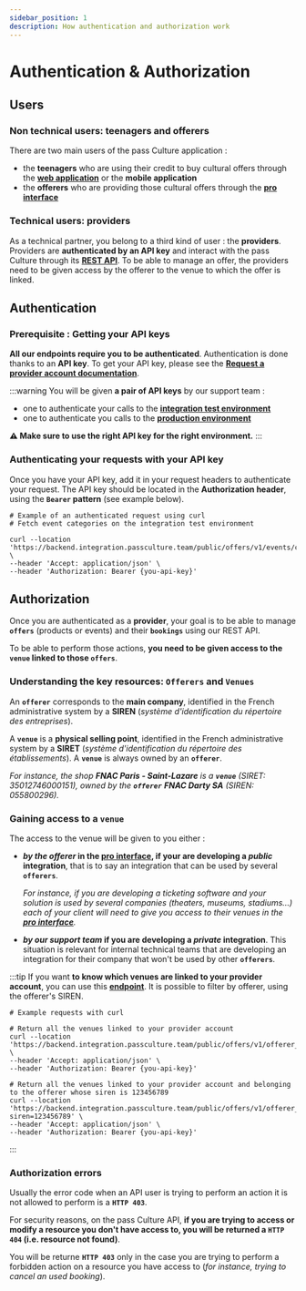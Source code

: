 ```yaml
---
sidebar_position: 1
description: How authentication and authorization work
---
```


# Authentication & Authorization

## Users

### Non technical users: teenagers and offerers

There are two main users of the pass Culture application :
- the **teenagers** who are using their credit to buy cultural offers through the **[web application](https://passculture.app/accueil)** or the **mobile application**
- the **offerers** who are providing those cultural offers through the **[pro interface](https://passculture.pro/)**

### Technical users: providers

As a technical partner, you belong to a third kind of user : the **providers**. Providers are **authenticated by an API key** and interact with the pass Culture through its **[REST API](/rest-api/)**.
To be able to manage an offer, the providers need to be given access by the offerer to the venue to which the offer is linked.

## Authentication

### Prerequisite : Getting your API keys

**All our endpoints require you to be authenticated**. Authentication is done thanks to an **API key**. To get your API key, please see the **[Request a provider account documentation](/docs/mandatory-steps/request-a-provider-account)**.

:::warning
You will be given **a pair of API keys** by our support team :
- one to authenticate your calls to the **[integration test environment](https://backend.integration.passculture.pro)**
- one to authenticate you calls to the **[production environment](https://backend.passculture.app)**

**⚠️ Make sure to use the right API key for the right environment.**
:::

### Authenticating your requests with your API key

Once you have your API key, add it in your request headers to authenticate your request. The API key should be located in the **Authorization header**, using the **`Bearer` pattern** (see example below).

```shell
# Example of an authenticated request using curl
# Fetch event categories on the integration test environment

curl --location 'https://backend.integration.passculture.team/public/offers/v1/events/categories' \
--header 'Accept: application/json' \
--header 'Authorization: Bearer {you-api-key}'
```


## Authorization

Once you are authenticated as a **provider**, your goal is to be able to manage **`offers`** (products or events) and their **`bookings`** using our REST API.

To be able to perform those actions, **you need to be given access to the `venue` linked to those `offers`**.

### Understanding the key resources: `Offerers` and `Venues`

An **`offerer`** corresponds to the **main company**, identified in the French administrative system by a **SIREN** (_système d'identification du répertoire des entreprises_).

A **`venue`** is a **physical selling point**, identified in the French administrative system by a **SIRET** (_système d'identification du répertoire des établissements_). A **`venue`** is always owned by an **`offerer`**.

_For instance, the shop **FNAC Paris - Saint-Lazare** is a **`venue`** (SIRET: 35012746000151), owned by the **`offerer`** **FNAC Darty SA** (SIREN: 055800296)._


### Gaining access to a `venue`

The access to the venue will be given to you either :

- **_by the offerer_ in the [pro interface](https://passculture.pro/), if your are developing a _public_ integration**, that is to say an integration that can be used by several **`offerers`**.
  
  _For instance, if you are developing a ticketing software and your solution is used by several companies (theaters, museums, stadiums...) each of your client will need to give you access to their venues in the **[pro interface](https://passculture.pro/)**._
- **_by our support team_ if you are developing a _private_ integration**. This situation is relevant for internal technical teams that are developing an integration for their company that won't be used by other **`offerers`**.

:::tip
If you want **to know which venues are linked to your provider account**, you can use this **[endpoint](/rest-api/#tag/Offerer-and-Venues/operation/GetOffererVenues)**. It is possible to filter by offerer, using the offerer's SIREN.


```shell
# Example requests with curl

# Return all the venues linked to your provider account
curl --location 'https://backend.integration.passculture.team/public/offers/v1/offerer_venues' \
--header 'Accept: application/json' \
--header 'Authorization: Bearer {you-api-key}'

# Return all the venues linked to your provider account and belonging to the offerer whose siren is 123456789
curl --location 'https://backend.integration.passculture.team/public/offers/v1/offerer_venues?siren=123456789' \
--header 'Accept: application/json' \
--header 'Authorization: Bearer {you-api-key}'
```
:::

### Authorization errors

Usually the error code when an API user is trying to perform an action it is not allowed to perform is a **`HTTP 403`**. 

For security reasons, on the pass Culture API, **if you are trying to access or modify a resource you don't have access to, you will be returned a `HTTP 404` (i.e. resource not found)**.

You will be returne **`HTTP 403`** only in the case you are trying to perform a forbidden action on a resource you have access to (_for instance, trying to cancel an used booking_).
